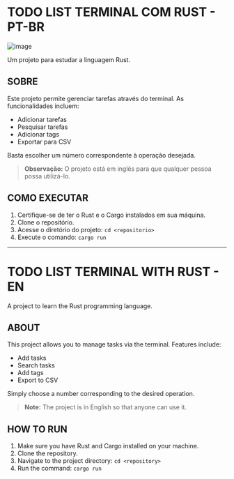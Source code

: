 # TODO LIST TERMINAL COM RUST - PT-BR
![image](https://github.com/user-attachments/assets/3a77d8a9-fa94-4e04-af54-d4174954901a)

Um projeto para estudar a linguagem Rust.

## SOBRE
Este projeto permite gerenciar tarefas através do terminal. As funcionalidades incluem:
- Adicionar tarefas
- Pesquisar tarefas
- Adicionar tags
- Exportar para CSV

Basta escolher um número correspondente à operação desejada.

> **Observação:** O projeto está em inglês para que qualquer pessoa possa utilizá-lo.

## COMO EXECUTAR
1. Certifique-se de ter o Rust e o Cargo instalados em sua máquina.
2. Clone o repositório.
3. Acesse o diretório do projeto: `cd <repositorio>`
4. Execute o comando: `cargo run`

---

# TODO LIST TERMINAL WITH RUST - EN

A project to learn the Rust programming language.

## ABOUT
This project allows you to manage tasks via the terminal. Features include:
- Add tasks
- Search tasks
- Add tags
- Export to CSV

Simply choose a number corresponding to the desired operation.

> **Note:** The project is in English so that anyone can use it.

## HOW TO RUN
1. Make sure you have Rust and Cargo installed on your machine.
2. Clone the repository.
3. Navigate to the project directory: `cd <repository>`
4. Run the command: `cargo run`
